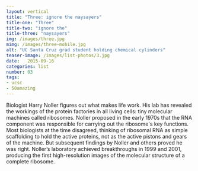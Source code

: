 ```yaml
---
layout: vertical
title: "Three: ignore the naysayers"
title-one: "Three"
title-two: "ignore the"
title-three: "naysayers"
img: /images/three.jpg
mimg: /images/three-mobile.jpg
alt: "UC Santa Cruz grad student holding chemical cylinders"
teaser-image: /images/list-photos/3.jpg
date:   2015-09-16
categories: list
number: 03
tags:
- ucsc
- 50amazing
---
```

Biologist Harry Noller figures out what makes life work. His lab has revealed the workings of the protein factories in all living cells: tiny molecular machines called ribosomes. Noller proposed in the early 1970s that the RNA component was responsible for carrying out the ribosome's key functions. Most biologists at the time disagreed, thinking of ribosomal RNA as simple scaffolding to hold the active proteins, not as the active pistons and gears of the machine. But subsequent findings by Noller and others proved he was right. Noller’s laboratory achieved breakthroughs in 1999 and 2001, producing the first high-resolution images of the molecular structure of a complete ribosome.
